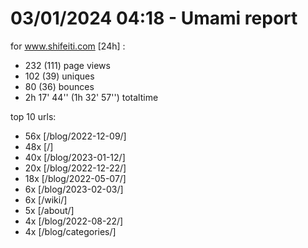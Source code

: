# 03/01/2024 04:18 - Umami report
for www.shifeiti.com [24h] :

 - 232 (111) page views
 - 102 (39) uniques
 - 80 (36) bounces
 - 2h 17' 44'' (1h 32' 57'') totaltime


top 10 urls:
 - 56x [/blog/2022-12-09/]
 - 48x [/]
 - 40x [/blog/2023-01-12/]
 - 20x [/blog/2022-12-22/]
 - 18x [/blog/2022-05-07/]
 - 6x [/blog/2023-02-03/]
 - 6x [/wiki/]
 - 5x [/about/]
 - 4x [/blog/2022-08-22/]
 - 4x [/blog/categories/]


